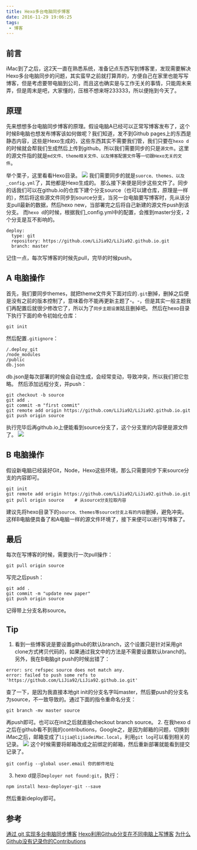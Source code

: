 ```yaml
---
title: Hexo多台电脑同步博客
date: 2016-11-29 19:06:25
tags:
 - 博客
---
```


## 前言
iMac到了之后，这2天一直在熟悉系统，准备记点东西写到博客里，发现需要解决Hexo多台电脑同步的问题，其实蛮早之前就打算弄的，方便自己在家里也能写写博客，但是考虑要带电脑到公司，而且这也确实是与工作无关的事情，只能周末来弄，但是周末是吧，大家懂的，压根不想来呀233333，所以便拖到今天了。

## 原理
先来想想多台电脑同步博客的原理。假设电脑A已经可以正常写博客发布了，这个时候B电脑也想发布博客该如何做呢？我们知道，发不到Github pages上的东西是静态内容，这些是Hexo生成的，这些东西其实不需要我们管，我们只要在``hexo d``的时候就会帮我们生成然后上传到github。所以我们需要同步的只是``源文件``。这里的源文件指的就是``md文件、theme相关文件、以及博客配置文件``等``一切跟Hexo无关的文件``。

<!-- more -->

举个栗子，这里看看Hexo目录。
![](https://images-1258496336.cos.ap-chengdu.myqcloud.com/2016/11%EF%BC%8Fmulti-pc1.png)
我们需要同步的就是``suorce、themes、以及_config.yml``了，其他都是Hexo生成的。
那么接下来便是同步这些文件了。同步的话我们可以在github.io的仓库下建个分支source（也可以建仓库，原理是一样的），然后将这些源文件同步到source分支，当另一台电脑要写博客时，先从该分支pull最新的数据，然后hexo new，当部署完之后将自己新建的源文件push到该分支。
而``hexo d``的时候，根据我们_config.yml中的配置，会推到master分支，2个分支是互不影响的。
```
deploy:
  type: git
  repository: https://github.com/LiJia92/LiJia92.github.io.git
  branch: master
```
记住一点，每次写博客的时候先pull，完毕的时候push。

## A 电脑操作
首先，我们要同步themes，就把theme文件夹下面对应的``.git``删掉，删掉之后便是没有之前的版本控制了，意味着你不能再更新主题了-。-，但是其实一般主题我们再配置后就很少修改它了，所以为了``同步主题设置``姑且删掉吧。
然后在hexo目录下执行下面的命令初始化仓库：
```
git init
```
然后配置``.gitignore``：
```
/.deploy_git
/node_modules
/public
db.json
```
db.json是每次部署的时候会自动生成，会经常变动，导致冲突，所以我们把它忽略。
然后添加远程分支，并push：
```
git checkout -b source
git add .
git commit -m "first commit"
git remote add origin https://github.com/LiJia92/LiJia92.github.io.git
git push origin source
```
执行完毕后再github.io上便能看到source分支了，这个分支里的内容便是源文件了。
![](https://images-1258496336.cos.ap-chengdu.myqcloud.com/2016/11%EF%BC%8Fmulti-pc2.png)

## B 电脑操作
假设新电脑已经装好Git，Node，Hexo这些环境，那么只需要同步下来source分支的内容即可。
```
git init
git remote add origin https://github.com/LiJia92/LiJia92.github.io.git
git pull origin source    # 从source分支拉取内容
```
建议先将hexo目录下的``source、themes等source分支上有的内容``删掉，避免冲突。
这样B电脑便具备了和A电脑一样的源文件环境了，接下来便可以进行写博客了。

## 最后
每次在写博客的时候，需要执行一次pull操作：
```
git pull origin source
```
写完之后push：
```
git add .                     
git commit -m "update new paper"
git push origin source
```
记得带上分支名称source。

## Tip
1. 看到一些博客说是要设置github的默认branch，这个设置只是针对采用git clone方式拷贝代码的，如果通过我文中的方法是不需要设置默认branch的。
另外，我在B电脑git push的时候出错了：
```
error: src refspec source does not match any.
error: failed to push some refs to 'https://github.com/LiJia92/LiJia92.github.io.git'
```
查了一下，是因为我直接本地git init的分支名字叫master，然后要push的分支名为source，不一致导致的。通过下面的指令重命名分支：
```
git branch -mv master source
```
再push即可。也可以在init之后就直接checkout branch source。
2. 在我hexo d之后在github看不到我的contributions，Google之，是因为邮箱的问题，切换到iMac之后，邮箱变成了``lijia@lijiadeiMac.local``，利用``git log``可以看到相关的记录。
![](https://images-1258496336.cos.ap-chengdu.myqcloud.com/2016/11%EF%BC%8Fmulti-pc3.png)
这个时候需要将邮箱改成之前绑定的邮箱，然后重新部署就能看到提交记录了。
```
git config --global user.email 你的邮件地址
```
3. hexo d提示``Deployer not found:git``，执行：
```
npm install hexo-deployer-git --save
```
然后重新deploy即可。

## 参考
[通过 git 实现多台电脑同步博客](https://juzi.in/2016/04/17/the-blog-sync-multi-pc.html)
[Hexo利用Github分支在不同电脑上写博客](http://www.dxjia.cn/2016/01/27/hexo-write-everywhere/)
[为什么Github没有记录你的Contributions](https://segmentfault.com/a/1190000004318632)
